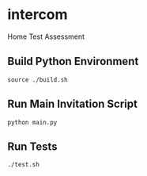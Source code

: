 # intercom
Home Test Assessment

## Build Python Environment
    source ./build.sh

## Run Main Invitation Script
    python main.py

## Run Tests
    ./test.sh
